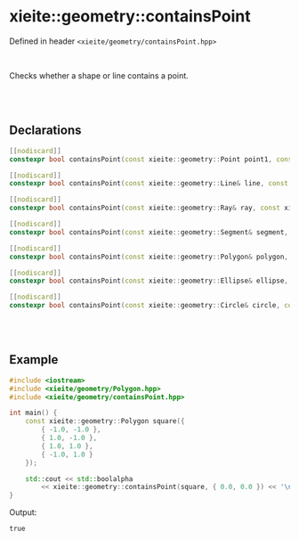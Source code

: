 # xieite::geometry::containsPoint
Defined in header `<xieite/geometry/containsPoint.hpp>`

<br/>

Checks whether a shape or line contains a point.

<br/><br/>

## Declarations
```cpp
[[nodiscard]]
constexpr bool containsPoint(const xieite::geometry::Point point1, const xieite::geometry::Point point2) noexcept;
```
```cpp
[[nodiscard]]
constexpr bool containsPoint(const xieite::geometry::Line& line, const xieite::geometry::Point point) noexcept;
```
```cpp
[[nodiscard]]
constexpr bool containsPoint(const xieite::geometry::Ray& ray, const xieite::geometry::Point point) noexcept;
```
```cpp
[[nodiscard]]
constexpr bool containsPoint(const xieite::geometry::Segment& segment, const xieite::geometry::Point point) noexcept;
```
```cpp
[[nodiscard]]
constexpr bool containsPoint(const xieite::geometry::Polygon& polygon, const xieite::geometry::Point point) noexcept;
```
```cpp
[[nodiscard]]
constexpr bool containsPoint(const xieite::geometry::Ellipse& ellipse, const xieite::geometry::Point point) noexcept;
```
```cpp
[[nodiscard]]
constexpr bool containsPoint(const xieite::geometry::Circle& circle, const xieite::geometry::Point point) noexcept;
```

<br/><br/>

## Example
```cpp
#include <iostream>
#include <xieite/geometry/Polygon.hpp>
#include <xieite/geometry/containsPoint.hpp>

int main() {
	const xieite::geometry::Polygon square({
		{ -1.0, -1.0 },
		{ 1.0, -1.0 },
		{ 1.0, 1.0 },
		{ -1.0, 1.0 }
	});

	std::cout << std::boolalpha
		<< xieite::geometry::containsPoint(square, { 0.0, 0.0 }) << '\n';
}
```
Output:
```
true
```
